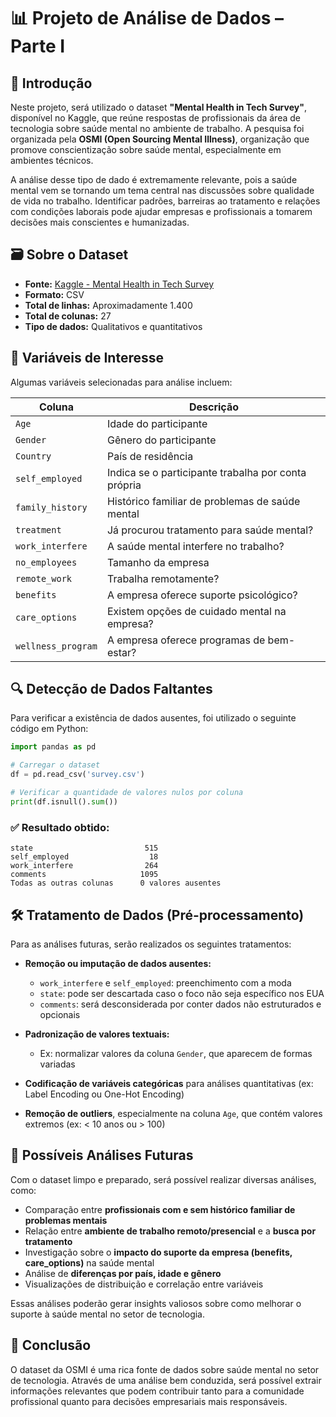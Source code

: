 # 📊 Projeto de Análise de Dados – Parte I

## 🧠 Introdução

Neste projeto, será utilizado o dataset **"Mental Health in Tech Survey"**, disponível no Kaggle, que reúne respostas de profissionais da área de tecnologia sobre saúde mental no ambiente de trabalho. A pesquisa foi organizada pela **OSMI (Open Sourcing Mental Illness)**, organização que promove conscientização sobre saúde mental, especialmente em ambientes técnicos.

A análise desse tipo de dado é extremamente relevante, pois a saúde mental vem se tornando um tema central nas discussões sobre qualidade de vida no trabalho. Identificar padrões, barreiras ao tratamento e relações com condições laborais pode ajudar empresas e profissionais a tomarem decisões mais conscientes e humanizadas.

## 🗃️ Sobre o Dataset

- **Fonte:** [Kaggle - Mental Health in Tech Survey](https://www.kaggle.com/datasets/osmi/mental-health-in-tech-survey)
- **Formato:** CSV
- **Total de linhas:** Aproximadamente 1.400
- **Total de colunas:** 27
- **Tipo de dados:** Qualitativos e quantitativos

## 📌 Variáveis de Interesse

Algumas variáveis selecionadas para análise incluem:

| Coluna                    | Descrição                                                                 |
|--------------------------|---------------------------------------------------------------------------|
| `Age`                    | Idade do participante                                                     |
| `Gender`                 | Gênero do participante                                                    |
| `Country`                | País de residência                                                        |
| `self_employed`          | Indica se o participante trabalha por conta própria                       |
| `family_history`         | Histórico familiar de problemas de saúde mental                          |
| `treatment`              | Já procurou tratamento para saúde mental?                                 |
| `work_interfere`         | A saúde mental interfere no trabalho?                                     |
| `no_employees`           | Tamanho da empresa                                                        |
| `remote_work`            | Trabalha remotamente?                                                     |
| `benefits`               | A empresa oferece suporte psicológico?                                    |
| `care_options`           | Existem opções de cuidado mental na empresa?                              |
| `wellness_program`       | A empresa oferece programas de bem-estar?                                 |

## 🔍 Detecção de Dados Faltantes

Para verificar a existência de dados ausentes, foi utilizado o seguinte código em Python:

```python
import pandas as pd

# Carregar o dataset
df = pd.read_csv('survey.csv')

# Verificar a quantidade de valores nulos por coluna
print(df.isnull().sum())
```

### ✅ Resultado obtido:

```
state                         515
self_employed                  18
work_interfere                264
comments                     1095
Todas as outras colunas      0 valores ausentes
```

## 🛠️ Tratamento de Dados (Pré-processamento)

Para as análises futuras, serão realizados os seguintes tratamentos:

- **Remoção ou imputação de dados ausentes:**
  - `work_interfere` e `self_employed`: preenchimento com a moda
  - `state`: pode ser descartada caso o foco não seja específico nos EUA
  - `comments`: será desconsiderada por conter dados não estruturados e opcionais

- **Padronização de valores textuais:**
  - Ex: normalizar valores da coluna `Gender`, que aparecem de formas variadas

- **Codificação de variáveis categóricas** para análises quantitativas (ex: Label Encoding ou One-Hot Encoding)

- **Remoção de outliers**, especialmente na coluna `Age`, que contém valores extremos (ex: < 10 anos ou > 100)

## 🔮 Possíveis Análises Futuras

Com o dataset limpo e preparado, será possível realizar diversas análises, como:

- Comparação entre **profissionais com e sem histórico familiar de problemas mentais**
- Relação entre **ambiente de trabalho remoto/presencial** e a **busca por tratamento**
- Investigação sobre o **impacto do suporte da empresa (benefits, care_options)** na saúde mental
- Análise de **diferenças por país, idade e gênero**
- Visualizações de distribuição e correlação entre variáveis

Essas análises poderão gerar insights valiosos sobre como melhorar o suporte à saúde mental no setor de tecnologia.

## 📌 Conclusão

O dataset da OSMI é uma rica fonte de dados sobre saúde mental no setor de tecnologia. Através de uma análise bem conduzida, será possível extrair informações relevantes que podem contribuir tanto para a comunidade profissional quanto para decisões empresariais mais responsáveis.
